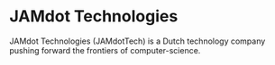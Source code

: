 # JAMdot Technologies
JAMdot Technologies (JAMdotTech) is a Dutch technology company pushing forward the frontiers of computer-science.
